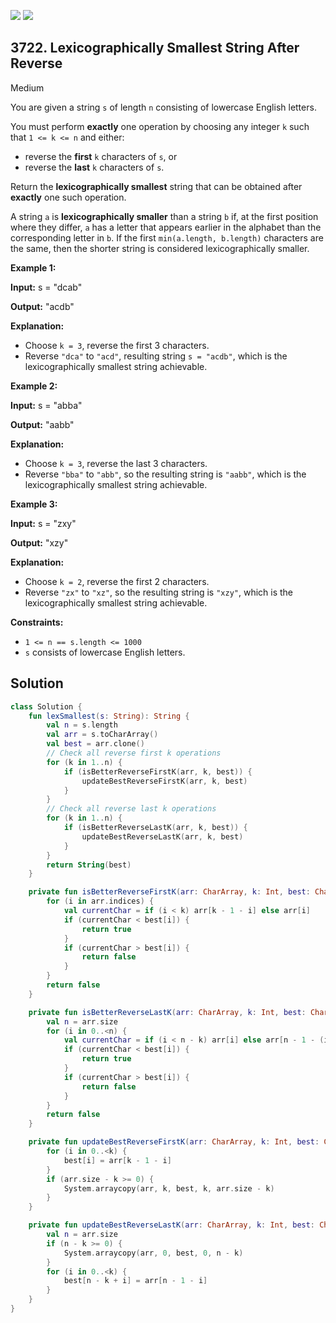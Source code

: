 [![](https://img.shields.io/github/stars/javadev/LeetCode-in-Kotlin?label=Stars&style=flat-square)](https://github.com/javadev/LeetCode-in-Kotlin)
[![](https://img.shields.io/github/forks/javadev/LeetCode-in-Kotlin?label=Fork%20me%20on%20GitHub%20&style=flat-square)](https://github.com/javadev/LeetCode-in-Kotlin/fork)

## 3722\. Lexicographically Smallest String After Reverse

Medium

You are given a string `s` of length `n` consisting of lowercase English letters.

You must perform **exactly** one operation by choosing any integer `k` such that `1 <= k <= n` and either:

*   reverse the **first** `k` characters of `s`, or
*   reverse the **last** `k` characters of `s`.

Return the **lexicographically smallest** string that can be obtained after **exactly** one such operation.

A string `a` is **lexicographically smaller** than a string `b` if, at the first position where they differ, `a` has a letter that appears earlier in the alphabet than the corresponding letter in `b`. If the first `min(a.length, b.length)` characters are the same, then the shorter string is considered lexicographically smaller.

**Example 1:**

**Input:** s = "dcab"

**Output:** "acdb"

**Explanation:**

*   Choose `k = 3`, reverse the first 3 characters.
*   Reverse `"dca"` to `"acd"`, resulting string `s = "acdb"`, which is the lexicographically smallest string achievable.

**Example 2:**

**Input:** s = "abba"

**Output:** "aabb"

**Explanation:**

*   Choose `k = 3`, reverse the last 3 characters.
*   Reverse `"bba"` to `"abb"`, so the resulting string is `"aabb"`, which is the lexicographically smallest string achievable.

**Example 3:**

**Input:** s = "zxy"

**Output:** "xzy"

**Explanation:**

*   Choose `k = 2`, reverse the first 2 characters.
*   Reverse `"zx"` to `"xz"`, so the resulting string is `"xzy"`, which is the lexicographically smallest string achievable.

**Constraints:**

*   `1 <= n == s.length <= 1000`
*   `s` consists of lowercase English letters.

## Solution

```kotlin
class Solution {
    fun lexSmallest(s: String): String {
        val n = s.length
        val arr = s.toCharArray()
        val best = arr.clone()
        // Check all reverse first k operations
        for (k in 1..n) {
            if (isBetterReverseFirstK(arr, k, best)) {
                updateBestReverseFirstK(arr, k, best)
            }
        }
        // Check all reverse last k operations
        for (k in 1..n) {
            if (isBetterReverseLastK(arr, k, best)) {
                updateBestReverseLastK(arr, k, best)
            }
        }
        return String(best)
    }

    private fun isBetterReverseFirstK(arr: CharArray, k: Int, best: CharArray): Boolean {
        for (i in arr.indices) {
            val currentChar = if (i < k) arr[k - 1 - i] else arr[i]
            if (currentChar < best[i]) {
                return true
            }
            if (currentChar > best[i]) {
                return false
            }
        }
        return false
    }

    private fun isBetterReverseLastK(arr: CharArray, k: Int, best: CharArray): Boolean {
        val n = arr.size
        for (i in 0..<n) {
            val currentChar = if (i < n - k) arr[i] else arr[n - 1 - (i - (n - k))]
            if (currentChar < best[i]) {
                return true
            }
            if (currentChar > best[i]) {
                return false
            }
        }
        return false
    }

    private fun updateBestReverseFirstK(arr: CharArray, k: Int, best: CharArray) {
        for (i in 0..<k) {
            best[i] = arr[k - 1 - i]
        }
        if (arr.size - k >= 0) {
            System.arraycopy(arr, k, best, k, arr.size - k)
        }
    }

    private fun updateBestReverseLastK(arr: CharArray, k: Int, best: CharArray) {
        val n = arr.size
        if (n - k >= 0) {
            System.arraycopy(arr, 0, best, 0, n - k)
        }
        for (i in 0..<k) {
            best[n - k + i] = arr[n - 1 - i]
        }
    }
}
```
